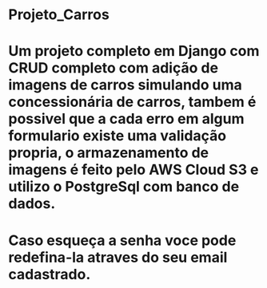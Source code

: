 # Projeto_Carros

# Um projeto completo em Django com CRUD completo com adição de imagens de carros simulando uma concessionária de carros, tambem é possivel que a cada erro em algum formulario existe uma validação propria, o armazenamento de imagens é feito pelo AWS Cloud S3 e utilizo o PostgreSql com banco de dados.

# Caso esqueça a senha voce pode redefina-la atraves do seu email cadastrado.
